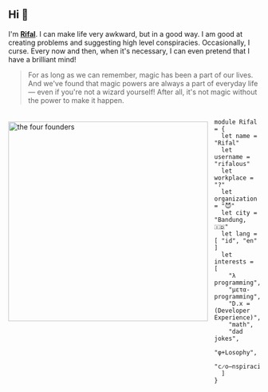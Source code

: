 ## Hi 👋 

I'm [**Rifal**](httos://github.com/rifalous). I can make life very awkward, but in a good way. I am good at creating problems and suggesting high level conspiracies. Occasionally, I curse. Every now and then, when it's necessary, I can even pretend that I have a brilliant mind!

> For as long as we can remember, magic has been a part of our lives. And we've found that magic powers are always a part of everyday life — even if you're not a wizard yourself! After all, it's not magic without the power to make it happen.

<img 
  src="https://static.wikia.nocookie.net/harrypotter/images/5/5f/Hogwarts_founders_PM.jpg/" 
  alt="the four founders"
  style="margin-top:20px;margin-right:13px"
  align="left" 
  height="400px"
/>

<!--
> Every good wizard knows; if you have the name of a spirit, you have power over it. - [found here](https://slides.com/thomasomans/functional-programming-forever/fullscreen#/2/0/4)

<a href="https://web.mit.edu/6.001/6.037/sicp.pdf">   
<img 
  src="https://raw.github.com/ri7nz/ri7nz/master/sicp.png" 
  alt="functional programming is the right way"
  style="margin-top:20px;margin-right:13px"
  align="left" 
  height="400px"
/>
</a>
-->

```rescript

module Rifal = {
  let name = "Rifal"
  let username = "rifalous"
  let workplace = "?"
  let organization = "😈"
  let city = "Bandung, 🇮🇩"
  let lang = [ "id", "en" ]
  let interests = [
    "λ programming",
    "μετα-programming",
    "D.x = (Developer Experience)",
    "math",
    "dad jokes",
    "φ+Losophy",
    "c̷o̶nspiracies"
  ]
}

```

